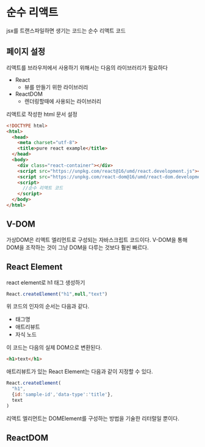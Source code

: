 # 순수 리액트

jsx를 트랜스파일하면 생기는 코드는 순수 리액트 코드

## 페이지 설정
리액트를 브라우저에서 사용하기 위해서는 다음의 라이브러리가 필요하다
- React
  - 뷰를 만들기 위한 라이브러리
- ReactDOM
  - 렌더링할때에 사용되는 라이브러리

리액트로 작성한 html 문서 설정
```html
<!DOCTYPE html>
<html>
  <head>
    <meta charset="utf-8">
    <title>pure react example</title>
  </head>
  <body>
    <div class="react-container"></div>
    <script src="https://unpkg.com/react@16/umd/react.development.js"></script>
    <script src="https://unpkg.com/react-dom@16/umd/react-dom.development.js"></script>
    <script>
      //순수 리액트 코드
    </script>
  </body>
</html>
```
## V-DOM
가상DOM은 리액트 엘리먼트로 구성되는 자바스크립트 코드이다.
V-DOM을 통해 DOM을 조작하는 것이 그냥 DOM을 다루는 것보다 훨씬 빠르다.

## React Element
react element로 h1 태그 생성하기
```javascript
React.createElement("h1",null,"text")
```
위 코드의 인자의 순서는 다음과 같다.
- 태그명
- 애트리뷰트
- 자식 노드
  
이 코드는 다음의 실제 DOM으로 변환된다.

```html
<h1>text</h1>
```

애트리뷰트가 있는 React Element는 다음과 같이 지정할 수 있다.
```javascript
React.createElement(
  "h1",
  {id:'sample-id','data-type':'title'},
  text
)
```

리액트 엘리먼트는 DOMElement를 구성하는 방법을 기술한 리터럴일 뿐이다.

## ReactDOM